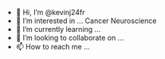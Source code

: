 - 👋 Hi, I’m @kevinj24fr
- 👀 I’m interested in ... Cancer Neuroscience
- 🌱 I’m currently learning ...
- 💞️ I’m looking to collaborate on ...
- 📫 How to reach me ...

<!---
kevinj24fr/kevinj24fr is a ✨ special ✨ repository because its `README.md` (this file) appears on your GitHub profile.
You can click the Preview link to take a look at your changes.
--->
